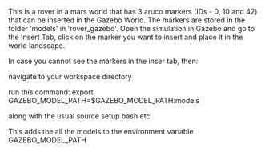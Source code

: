 This is a rover in a mars world that has 3 aruco markers (IDs - 0, 10 and 42) that can be inserted in the Gazebo World.
The markers are stored in the folder 'models' in 'rover_gazebo'.
Open the simulation in Gazebo and go to the Insert Tab, click on the marker you want to insert and place it in the world landscape.

In case you cannot see the markers in the inser tab, then:

navigate to your workspace directory


run this command:  export GAZEBO_MODEL_PATH=$GAZEBO_MODEL_PATH:models

along with the usual source setup bash etc

This adds the all the models to the environment variable GAZEBO_MODEL_PATH



